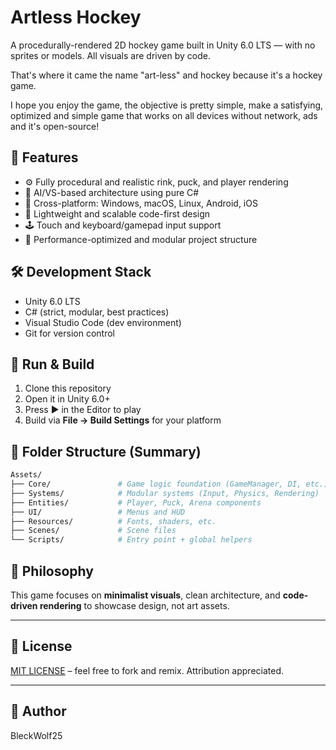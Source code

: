 # Artless Hockey

A procedurally-rendered 2D hockey game built in Unity 6.0 LTS — with no sprites or models. All visuals are driven by code.

That's where it came the name "art-less" and hockey because it's a hockey game.

I hope you enjoy the game, the objective is pretty simple, make a satisfying, optimized and simple game that works on all devices without network, ads and it's open-source!

## 📌 Features

- ⚙️ Fully procedural and realistic rink, puck, and player rendering
- 🧠 AI/VS-based architecture using pure C#
- 📱 Cross-platform: Windows, macOS, Linux, Android, iOS
- 🧪 Lightweight and scalable code-first design
- 🕹️ Touch and keyboard/gamepad input support
- 🎯 Performance-optimized and modular project structure

## 🛠️ Development Stack

- Unity 6.0 LTS
- C# (strict, modular, best practices)
- Visual Studio Code (dev environment)
- Git for version control

## 🚀 Run & Build

1. Clone this repository
2. Open it in Unity 6.0+
3. Press ▶️ in the Editor to play
4. Build via **File → Build Settings** for your platform

## 📁 Folder Structure (Summary)

```zsh
Assets/
├── Core/               # Game logic foundation (GameManager, DI, etc.)
├── Systems/            # Modular systems (Input, Physics, Rendering)
├── Entities/           # Player, Puck, Arena components
├── UI/                 # Menus and HUD
├── Resources/          # Fonts, shaders, etc.
├── Scenes/             # Scene files
└── Scripts/            # Entry point + global helpers
```

## 🧠 Philosophy

This game focuses on **minimalist visuals**, clean architecture, and **code-driven rendering** to showcase design, not art assets.

---

## 📄 License

[MIT LICENSE](./LICENSE) – feel free to fork and remix. Attribution appreciated.

---

## 👤 Author

BleckWolf25
